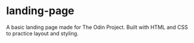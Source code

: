 # landing-page
A basic landing page made for The Odin Project. Built with HTML and CSS to practice layout and styling.
